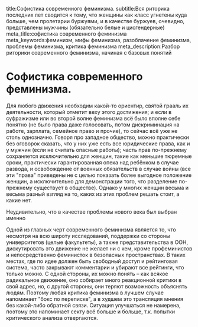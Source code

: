 title:Софистика современного феминизма.
subtitle:Вся риторика последних лет сводится к тому, что женщины как класс угнетены куда больше, чем пролетарии буржуями, и в качестве буржуев, очевидно, представлены мужчины (обязательно белые и цисгендерные)
meta_title:софистика современного феминизма
meta_keywords:феминизм, мифы феминизма, разоблачение феминизма, проблемы феминизма, критика феминизма
meta_description:Разбор риторики современного феминизма, начиная с базовых понятий

# Софистика современного феминизма.

Для любого движения необходим какой-то ориентир, святой грааль их деятельности, который отметит веху этого достижения; и если в суфражизме или во второй волне феминизма всё было вполне себе понятно (не было права даже голосовать, потом дискриминация на работе, зарплата, семейное право и прочие), то сейчас всё уже не столь однозначно. Говоря про западное общество, можно практически без оговорок сказать, что у них уже есть все юридические права, как и у мужчин (если не считать опасные работы); часть прав по-прежнему сохраняется исключительно для женщин, такие как меньшие тюремные сроки, практически гарантированная опека над ребёнком в случае развода, и освобождение от военных обязательств в случае войны (все эти "права" приведены не с целью показать более выгодное положение женщин, а исключительно для демонстрации того, что разделение по-прежнему существует в обществе). Однако у многих женщин весьма и весьма разный взгляд на то, каких из этих проблем решать стоит, а какие нет.

Неудивительно, что в качестве проблемы нового века был выбран именно 

Одной из главных черт современного феминизма является то, что несмотря на всю широту исследований, поддержки со стороны университетов (целые факультеты), а также представительства в ООН, дискутировать это движение не желает ни с кем, кроме профеминистов и непосредственно феминисток в безопасных пространствах. В таких местах, где по идее должен быть свободный доступ и рейтинговая система, часто закрывают комментарии и убирают все рейтинги, что только можно. С одной стороны, их можно понять – как всякое радикальное движение, оно собирает много реакционной критики в свой адрес, но, с другой стороны, они теряют возможность объяснять людям. Поэтому любая критика феминизма в лучшем случае напоминает "бокс по переписке", а в худшем это трансляция мнения без какой-либо обратной связи. Ситуация улучшаться не намерена, поэтому это напоминает секту всё больше и больше, т.к. попытки критического анализа отвергаются.
